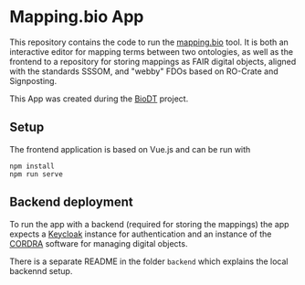 # Mapping.bio App
This repository contains the code to run the [mapping.bio](https://mapping.bio) tool. It is both an interactive editor for mapping terms between two ontologies, as well as the frontend to a repository for storing mappings as FAIR digital objects, aligned with the standards SSSOM, and "webby" FDOs based on RO-Crate and Signposting.

This App was created during the [BioDT](https://biodt.eu/) project.

## Setup
The frontend application is based on Vue.js and can be run with

```
npm install
npm run serve
```

## Backend deployment
To run the app with a backend (required for storing the mappings) the app expects a [Keycloak](https://www.keycloak.org/) instance for authentication and an instance of the [CORDRA](https://www.cordra.org/) software for managing digital objects.

There is a separate README in the folder `backend` which explains the local backennd setup.
